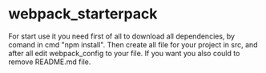 # webpack_starterpack
For start use it you need first of all to download all dependencies, by comand in cmd "npm install". Then create all file for your project in src, and after all edit webpack_config to your file.
If you want you also could to remove README.md file.